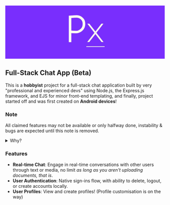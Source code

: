 ![PxLine logo banner](https://raw.githubusercontent.com/bitwiseray/pxline-v2/main/public/assets/20240418_220716.jpg)

## Full-Stack Chat App (Beta)
This is a **hobbyist** project for a full-stack chat application built by very "professional and experienced devs" using Node.js, the Express.js framework, and EJS for minor front-end templating, and finally, project started off and was first created on **Android devices**!

### Note
All claimed features may not be available or only halfway done, instability & bugs are expected until this note is removed.
<details>
  <summary>Why?</summary>
  This is an hobbyist project as well as an very large one, so we will focus on adding all the claimed features before focusing on stability and bugs fixing.
</details>

### Features
- **Real-time Chat**: Engage in real-time conversations with other users through text or media, no limit _as long as you aren't uploading documents, that is_.
- **User Authentication**: Native sign-ins flow, with ability to delete, logout, or create accounts locally.
- **User Profiles**: View and create profiles! (Profile customisation is on the way)
